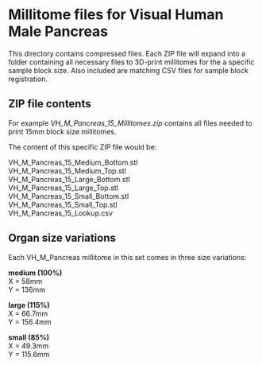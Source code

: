 # Millitome files for Visual Human Male Pancreas

This directory contains compressed files. Each ZIP file will expand into a folder containing all necessary files to 3D-print millitomes for the a specific sample block size. Also included are matching CSV files for sample block registration.

## ZIP file contents

<p>For example <em>VH_M_Pancreas_15_Millitomes.zip</em> contains all files needed to print 15mm block size millitomes.</p>

<p>The content of this specific ZIP file would be:</p>

VH_M_Pancreas_15_Medium_Bottom.stl<br>
VH_M_Pancreas_15_Medium_Top.stl<br>
VH_M_Pancreas_15_Large_Bottom.stl<br>
VH_M_Pancreas_15_Large_Top.stl<br>
VH_M_Pancreas_15_Small_Bottom.stl<br>
VH_M_Pancreas_15_Small_Top.stl<br>
VH_M_Pancreas_15_Lookup.csv<br>

## Organ size variations

<p>Each VH_M_Pancreas millitome in this set comes in three size variations:</p>

<strong>medium (100%)</strong><br>
X = 58mm<br>
Y = 136mm<br>

<strong>large (115%)</strong><br>
X = 66.7mm<br>
Y = 156.4mm<br>

<strong>small (85%)</strong><br>
X = 49.3mm<br>
Y = 115.6mm<br>
